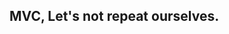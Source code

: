 <!--.slide: class="is-empty" -->
<!--.slide: data-background="./img/Repetition.png"-->
<!--.slide: style="color:#2a76dd;"-->

## MVC, Let's not repeat ourselves.
